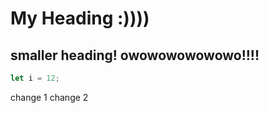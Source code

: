 # My Heading :))))
## smaller heading! owowowowowowo!!!! 
```javascript
let i = 12;
```
change 1
change 2